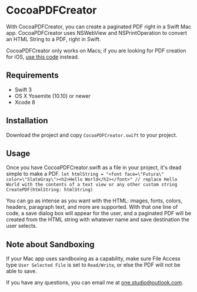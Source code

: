 # CocoaPDFCreator
With CocoaPDFCreator, you can create a paginated PDF right in a Swift Mac app. CocoaPDFCreator uses NSWebView and NSPrintOperation to convert an HTML String to a PDF, right in Swift.

CocoaPDFCreator only works on Macs; if you are looking for PDF creation for iOS, [use this code](https://gist.github.com/nyg/b8cd742250826cb1471f) instead.

Requirements
--

 - Swift 3
 - OS X Yosemite (10.10) or newer
 - Xcode 8

Installation
--
Download the project and copy `CocoaPDFCreator.swift` to your project.

Usage
--
Once you have CocoaPDFCreator.swift as a file in your project, it's dead simple to make a PDF.
    `let htmlString = "<font face=\"Futura\" color=\"SlateGray\"><h2>Hello World</h2></font>" // replace Hello World with the contents of a text view or any other custom string
    CreatePDF(htmlString: htmlString)`

You can go as intense as you want with the HTML: images, fonts, colors, headers, paragraph text, and more are supported. With that one line of code, a save dialog box will appear for the user, and a paginated PDF will be created from the HTML string with whatever name and save destination the user selects.

Note about Sandboxing
--
If your Mac app uses sandboxing as a capability, make sure File Access type `User Selected File` is set to `Read/Write`, or else the PDF will not be able to save.

If you have any questions, you can email me at <a href="one.studio@outlook.com">one.studio@outlook.com</a>.

